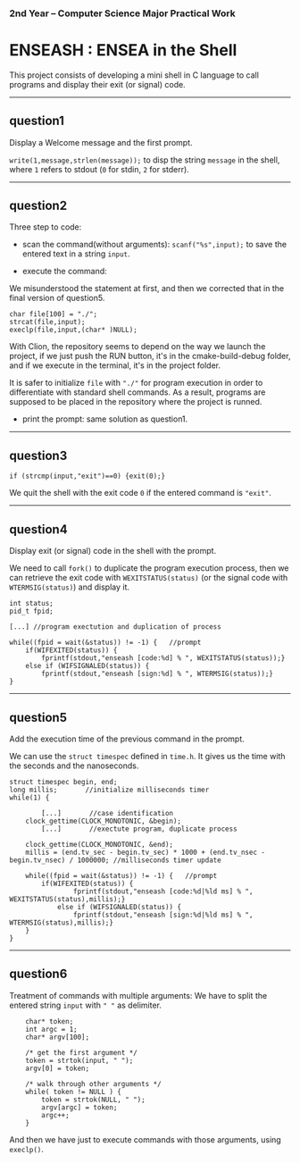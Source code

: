 ### 2nd Year – Computer Science Major Practical Work
# ENSEASH : ENSEA in the Shell

This project consists of developing a mini shell in C language to call programs and display their exit (or signal) code.

***
## question1

Display a Welcome message and the first prompt.

`write(1,message,strlen(message));` to disp the string `message` in the shell, where `1` refers to stdout (`0` for stdin, `2` for stderr).

***
## question2

Three step to code:

- scan the command(without arguments): `scanf("%s",input);` to save the entered text in a string `input`.

- execute the command: 

We misunderstood the statement at first, and then we corrected that in the final version of question5.

    char file[100] = "./";
    strcat(file,input);
    execlp(file,input,(char* )NULL);

With Clion, the repository seems to depend on the way we launch the project, if we just push the RUN button, it's in the cmake-build-debug folder,
and if we execute in the terminal, it's in the project folder.

It is safer to initialize `file` with `"./"` for program execution in order to differentiate with standard shell commands.
As a result, programs are supposed to be placed in the repository where the project is runned.

- print the prompt: same solution as question1.

***
## question3

    if (strcmp(input,"exit")==0) {exit(0);}

We quit the shell with the exit code `0` if the entered command is `"exit"`.

***
## question4

Display exit (or signal) code in the shell with the prompt.

We need to call `fork()` to duplicate the program execution process, then we can retrieve
the exit code with `WEXITSTATUS(status)` (or the signal code with `WTERMSIG(status)`) and display it.

    int status;
    pid_t fpid;

    [...] //program exectution and duplication of process

    while((fpid = wait(&status)) != -1) {	//prompt
        if(WIFEXITED(status)) {
            fprintf(stdout,"enseash [code:%d] % ", WEXITSTATUS(status));}
        else if (WIFSIGNALED(status)) {
            fprintf(stdout,"enseash [sign:%d] % ", WTERMSIG(status));}
    }

***
## question5

Add the execution time of the previous command in the prompt. 

We can use the `struct timespec` defined in `time.h`. It gives us the time with the seconds and the nanoseconds.

    struct timespec begin, end;
    long millis;       //initialize milliseconds timer
    while(1) {
        
            [...]       //case identification
    	clock_gettime(CLOCK_MONOTONIC, &begin);
            [...]		//exectute program, duplicate process

    	clock_gettime(CLOCK_MONOTONIC, &end);
       	millis = (end.tv_sec - begin.tv_sec) * 1000 + (end.tv_nsec - begin.tv_nsec) / 1000000; //milliseconds timer update
        	
       	while((fpid = wait(&status)) != -1) {	//prompt
       		if(WIFEXITED(status)) {
           			fprintf(stdout,"enseash [code:%d|%ld ms] % ", WEXITSTATUS(status),millis);}
       			else if (WIFSIGNALED(status)) {
          			fprintf(stdout,"enseash [sign:%d|%ld ms] % ", WTERMSIG(status),millis);}
    	}
    }


***
## question6

Treatment of commands with multiple arguments:
We have to split the entered string `input` with `" "` as delimiter.

        char* token;
        int argc = 1;
        char* argv[100];
   
        /* get the first argument */
        token = strtok(input, " ");
        argv[0] = token;
   
        /* walk through other arguments */
        while( token != NULL ) {
            token = strtok(NULL, " ");
            argv[argc] = token;
            argc++;
        }

And then we have just to execute commands with those arguments, using `execlp()`.